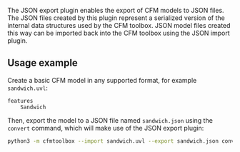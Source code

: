 The JSON export plugin enables the export of CFM models to JSON files. The JSON files created by this plugin represent a serialized version of the internal data structures used by the CFM toolbox.
JSON model files created this way can be imported back into the CFM toolbox using the JSON import plugin.

## Usage example

Create a basic CFM model in any supported format, for example `sandwich.uvl`:

```uvl
features
    Sandwich
```

Then, export the model to a JSON file named `sandwich.json` using the `convert` command, which will make use of the JSON export plugin:

```bash
python3 -m cfmtoolbox --import sandwich.uvl --export sandwich.json convert
```
